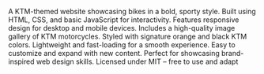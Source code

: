 A KTM-themed website showcasing bikes in a bold, sporty style.
Built using HTML, CSS, and basic JavaScript for interactivity.
Features responsive design for desktop and mobile devices.
Includes a high-quality image gallery of KTM motorcycles.
Styled with signature orange and black KTM colors.
Lightweight and fast-loading for a smooth experience.
Easy to customize and expand with new content.
Perfect for showcasing brand-inspired web design skills.
Licensed under MIT – free to use and adapt
